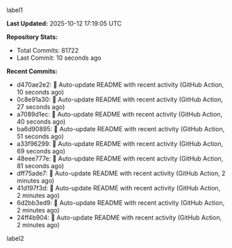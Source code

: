 
label1 
<!-- ACTIVITY_START -->
**Last Updated:** 2025-10-12 17:19:05 UTC

**Repository Stats:**
- Total Commits: 81722
- Last Commit: 10 seconds ago

**Recent Commits:**
- d470ae2e2: 🤖 Auto-update README with recent activity (GitHub Action, 10 seconds ago)
- 0c8e91a30: 🤖 Auto-update README with recent activity (GitHub Action, 27 seconds ago)
- a7089d1ec: 🤖 Auto-update README with recent activity (GitHub Action, 40 seconds ago)
- ba6d90895: 🤖 Auto-update README with recent activity (GitHub Action, 51 seconds ago)
- a33f96299: 🤖 Auto-update README with recent activity (GitHub Action, 69 seconds ago)
- 48eee777e: 🤖 Auto-update README with recent activity (GitHub Action, 81 seconds ago)
- dff75ade7: 🤖 Auto-update README with recent activity (GitHub Action, 2 minutes ago)
- 41d197f3d: 🤖 Auto-update README with recent activity (GitHub Action, 2 minutes ago)
- 6d2bb3ed9: 🤖 Auto-update README with recent activity (GitHub Action, 2 minutes ago)
- 24ff4b904: 🤖 Auto-update README with recent activity (GitHub Action, 2 minutes ago)
<!-- ACTIVITY_END -->

label2
